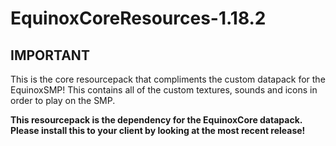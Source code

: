 # EquinoxCoreResources-1.18.2

## **IMPORTANT**

This is the core resourcepack that compliments the custom datapack for the EquinoxSMP! This contains all of the custom textures, sounds and icons in order to play on the SMP.

**This resourcepack is the dependency for the EquinoxCore datapack. Please install this to your client by looking at the most recent release!**

